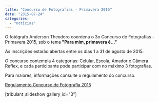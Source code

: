 ```yaml
---
title: "Concurso de Fotografias - Primavera 2015"
date: "2015-07-24"
categories: 
  - "noticias"
---
```


O fotógrafo Anderson Theodoro coordena o 3o Concurso de Fotografias - Primavera 2015, sob o tema **"Para mim, primavera é..."**

As inscrições estarão abertas entre os dias 1 a 31 de agosto de 2015.

O concurso contempla 4 categorias: Celular, Escola, Amador e Câmera Reflex, e cada participante pode participar com no máximo 3 fotografias.

Para maiores, informações consulte o regulamento do concurso.

[Regulamento Concurso de Fotografia 2015](/img/antigo/2015/07/Regulamento-Concurso-de-Fotografia-2015-2.pdf)

\[tribulant\_slideshow gallery\_id="3"\]
